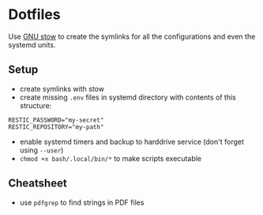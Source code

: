 # Dotfiles

Use [GNU stow](https://www.gnu.org/software/stow/) to create the symlinks for
all the configurations and even the systemd units.

## Setup

- create symlinks with stow
- create missing `.env` files in systemd directory with contents of this
  structure:
```
RESTIC_PASSWORD="my-secret"
RESTIC_REPOSITORY="my-path"
```
- enable systemd timers and backup to harddrive service (don't forget using
  `--user`)
- `chmod +x bash/.local/bin/*` to make scripts executable

## Cheatsheet

- use `pdfgrep` to find strings in PDF files

